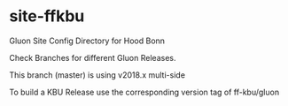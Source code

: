 # site-ffkbu


Gluon Site Config Directory for Hood Bonn

Check Branches for different Gluon Releases.

This branch (master) is using v2018.x multi-side

To build a KBU Release use the corresponding version tag of ff-kbu/gluon
